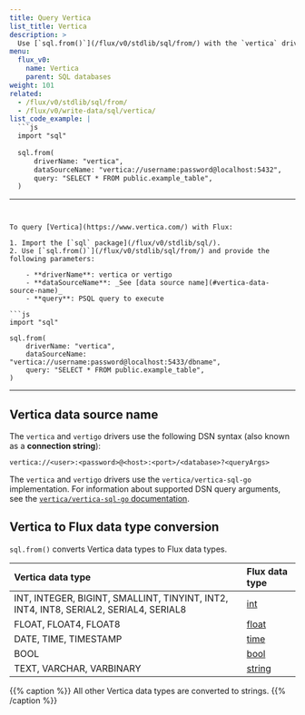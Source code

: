 ```yaml
---
title: Query Vertica
list_title: Vertica
description: >
  Use [`sql.from()`](/flux/v0/stdlib/sql/from/) with the `vertica` driver to query Vertica.
menu:
  flux_v0:
    name: Vertica
    parent: SQL databases
weight: 101
related:
  - /flux/v0/stdlib/sql/from/
  - /flux/v0/write-data/sql/vertica/
list_code_example: |
  ```js
  import "sql"
  
  sql.from(
      driverName: "vertica",
      dataSourceName: "vertica://username:password@localhost:5432",
      query: "SELECT * FROM public.example_table",
  )
  ```
---
```


To query [Vertica](https://www.vertica.com/) with Flux:

1. Import the [`sql` package](/flux/v0/stdlib/sql/).
2. Use [`sql.from()`](/flux/v0/stdlib/sql/from/) and provide the following parameters:

    - **driverName**: vertica or vertigo
    - **dataSourceName**: _See [data source name](#vertica-data-source-name)_
    - **query**: PSQL query to execute

```js
import "sql"

sql.from(
    driverName: "vertica",
    dataSourceName: "vertica://username:password@localhost:5433/dbname",
    query: "SELECT * FROM public.example_table",
)
```

---

## Vertica data source name
The `vertica` and `vertigo` drivers use the following DSN syntax (also known as a **connection string**):

```
vertica://<user>:<password>@<host>:<port>/<database>?<queryArgs>
```

The `vertica` and `vertigo` drivers use the `vertica/vertica-sql-go` implementation.
For information about supported DSN query arguments, see the
[`vertica/vertica-sql-go` documentation](https://github.com/vertica/vertica-sql-go#creating-a-connection).

## Vertica to Flux data type conversion
`sql.from()` converts Vertica data types to Flux data types.

| Vertica data type                                                                    | Flux data type                                |
| :----------------------------------------------------------------------------------- | :-------------------------------------------- |
| INT, INTEGER, BIGINT, SMALLINT, TINYINT, INT2, INT4, INT8, SERIAL2, SERIAL4, SERIAL8 | [int](/flux/v0/data-types/basic/int/)       |
| FLOAT, FLOAT4, FLOAT8                                                                | [float](/flux/v0/data-types/basic/float/)   |
| DATE, TIME, TIMESTAMP                                                                | [time](/flux/v0/data-types/basic/time/)     |
| BOOL                                                                                 | [bool](/flux/v0/data-types/basic/bool/)     |
| TEXT, VARCHAR, VARBINARY                                                             | [string](/flux/v0/data-types/basic/string/) |

{{% caption %}}
All other Vertica data types are converted to strings.
{{% /caption %}}
